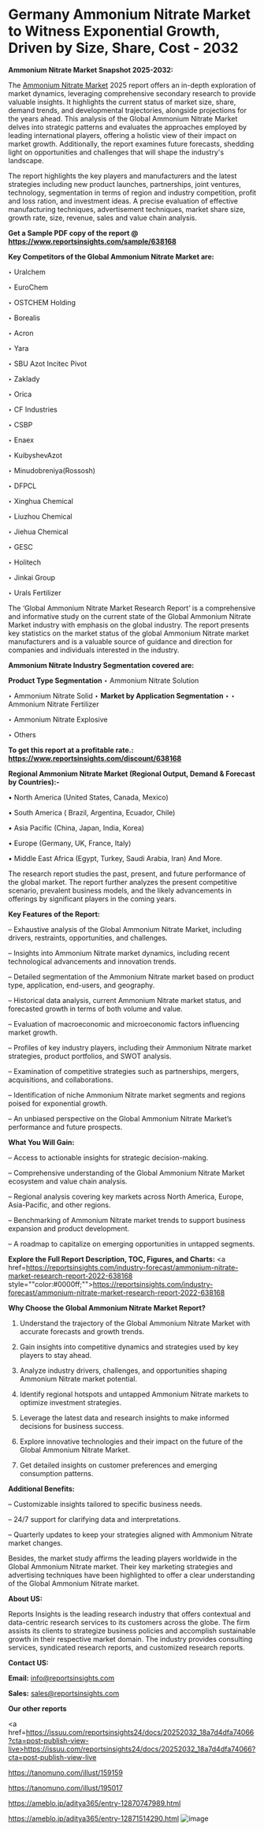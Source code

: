 # Germany Ammonium Nitrate Market to Witness Exponential Growth, Driven by Size, Share, Cost - 2032

<strong>Ammonium Nitrate Market Snapshot 2025-2032:</strong>

The <a href=https://www.reportsinsights.com/sample/638168>Ammonium Nitrate Market</a> 2025 report offers an in-depth exploration of market dynamics, leveraging comprehensive secondary research to provide valuable insights. It highlights the current status of market size, share, demand trends, and developmental trajectories, alongside projections for the years ahead. This analysis of the Global Ammonium Nitrate Market delves into strategic patterns and evaluates the approaches employed by leading international players, offering a holistic view of their impact on market growth. Additionally, the report examines future forecasts, shedding light on opportunities and challenges that will shape the industry's landscape.

The report highlights the key players and manufacturers and the latest strategies including new product launches, partnerships, joint ventures, technology, segmentation in terms of region and industry competition, profit and loss ration, and investment ideas. A precise evaluation of effective manufacturing techniques, advertisement techniques, market share size, growth rate, size, revenue, sales and value chain analysis.

<strong>Get a Sample PDF copy of the report @ <a href=https://www.reportsinsights.com/sample/638168 style=color:#0000ff;>https://www.reportsinsights.com/sample/638168</a></strong>

<strong>Key Competitors of the Global Ammonium Nitrate Market are:</strong>

‣ Uralchem

‣ EuroChem

‣ OSTCHEM Holding

‣ Borealis

‣ Acron

‣ Yara

‣ SBU Azot
 Incitec Pivot

‣ Zaklady

‣ Orica

‣ CF Industries

‣ CSBP

‣ Enaex

‣ KuibyshevAzot

‣ Minudobreniya(Rossosh)

‣ DFPCL

‣ Xinghua Chemical

‣ Liuzhou Chemical

‣ Jiehua Chemical

‣ GESC

‣ Holitech

‣ Jinkai Group

‣ Urals Fertilizer

The ‘Global Ammonium Nitrate Market Research Report’ is a comprehensive and informative study on the current state of the Global Ammonium Nitrate Market industry with emphasis on the global industry. The report presents key statistics on the market status of the global Ammonium Nitrate market manufacturers and is a valuable source of guidance and direction for companies and individuals interested in the industry.

<strong>Ammonium Nitrate Industry Segmentation covered are:</strong>

<strong>Product Type Segmentation</strong>
‣
Ammonium Nitrate Solution

‣ Ammonium Nitrate Solid
‣ 
<strong>Market by Application Segmentation</strong>
‣
‣  Ammonium Nitrate Fertilizer

‣ Ammonium Nitrate Explosive

‣ Others

<strong>To get this report at a profitable rate.: <a href=https://www.reportsinsights.com/discount/638168 style=color:#0000ff;>https://www.reportsinsights.com/discount/638168</a></strong>

<strong>Regional Ammonium Nitrate Market (Regional Output, Demand &amp; Forecast by Countries):-</strong>

• North America (United States, Canada, Mexico)

• South America ( Brazil, Argentina, Ecuador, Chile)

• Asia Pacific (China, Japan, India, Korea)

• Europe (Germany, UK, France, Italy)

• Middle East Africa (Egypt, Turkey, Saudi Arabia, Iran) And More.

The research report studies the past, present, and future performance of the global market. The report further analyzes the present competitive scenario, prevalent business models, and the likely advancements in offerings by significant players in the coming years.

<strong>Key Features of the Report:</strong>

– Exhaustive analysis of the Global Ammonium Nitrate Market, including drivers, restraints, opportunities, and challenges.

– Insights into Ammonium Nitrate market dynamics, including recent technological advancements and innovation trends.

– Detailed segmentation of the Ammonium Nitrate market based on product type, application, end-users, and geography.

– Historical data analysis, current Ammonium Nitrate market status, and forecasted growth in terms of both volume and value.

– Evaluation of macroeconomic and microeconomic factors influencing market growth.

– Profiles of key industry players, including their Ammonium Nitrate market strategies, product portfolios, and SWOT analysis.

– Examination of competitive strategies such as partnerships, mergers, acquisitions, and collaborations.

– Identification of niche Ammonium Nitrate market segments and regions poised for exponential growth.

– An unbiased perspective on the Global Ammonium Nitrate Market’s performance and future prospects.

<strong>What You Will Gain:</strong>

– Access to actionable insights for strategic decision-making.

– Comprehensive understanding of the Global Ammonium Nitrate Market ecosystem and value chain analysis.

– Regional analysis covering key markets across North America, Europe, Asia-Pacific, and other regions.

– Benchmarking of Ammonium Nitrate market trends to support business expansion and product development.

– A roadmap to capitalize on emerging opportunities in untapped segments.

<strong>Explore the Full Report Description, TOC, Figures, and Charts:</strong>
<a href=https://reportsinsights.com/industry-forecast/ammonium-nitrate-market-research-report-2022-638168 style=""color:#0000ff;"">https://reportsinsights.com/industry-forecast/ammonium-nitrate-market-research-report-2022-638168</a>

<strong>Why Choose the Global Ammonium Nitrate Market Report?</strong>

1. Understand the trajectory of the Global Ammonium Nitrate Market with accurate forecasts and growth trends.

2. Gain insights into competitive dynamics and strategies used by key players to stay ahead.

3. Analyze industry drivers, challenges, and opportunities shaping Ammonium Nitrate market potential.

4. Identify regional hotspots and untapped Ammonium Nitrate markets to optimize investment strategies.

5. Leverage the latest data and research insights to make informed decisions for business success.

6. Explore innovative technologies and their impact on the future of the Global Ammonium Nitrate Market.

7. Get detailed insights on customer preferences and emerging consumption patterns.

<strong>Additional Benefits:</strong>

– Customizable insights tailored to specific business needs.

– 24/7 support for clarifying data and interpretations.

– Quarterly updates to keep your strategies aligned with Ammonium Nitrate market changes.

Besides, the market study affirms the leading players worldwide in the Global Ammonium Nitrate market. Their key marketing strategies and advertising techniques have been highlighted to offer a clear understanding of the Global Ammonium Nitrate market.

<strong><strong>About US</strong>:</strong>

Reports Insights is the leading research industry that offers contextual and data-centric research services to its customers across the globe. The firm assists its clients to strategize business policies and accomplish sustainable growth in their respective market domain. The industry provides consulting services, syndicated research reports, and customized research reports.

<strong>Contact US:</strong>

<p class=><b>Email:</b> <a href=mailto:info@reportsinsights.com>info@reportsinsights.com</a></p>
<p class=><b>Sales:</b> <a href=mailto:sales@reportsinsights.com>sales@reportsinsights.com</a></p>

<strong>Our other reports</strong>

<a href=https://issuu.com/reportsinsights24/docs/20252032_18a7d4dfa74066?cta=post-publish-view-live>https://issuu.com/reportsinsights24/docs/20252032_18a7d4dfa74066?cta=post-publish-view-live</a>

<a href=https://tanomuno.com/illust/159159>https://tanomuno.com/illust/159159</a>

<a href=https://tanomuno.com/illust/195017>https://tanomuno.com/illust/195017</a>

<a href=https://ameblo.jp/aditya365/entry-12870747989.html>https://ameblo.jp/aditya365/entry-12870747989.html</a>

<a href=https://ameblo.jp/aditya365/entry-12871514290.html>https://ameblo.jp/aditya365/entry-12871514290.html</a>
![image](https://github.com/user-attachments/assets/f451a893-7607-4d74-a2cb-2cd483603015)
